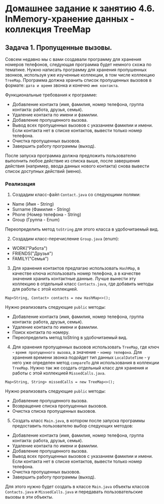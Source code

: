 # Домашнее задание к занятию 4.6. InMemory-хранение данных - коллекция TreeMap

## Задача 1. Пропущенные вызовы.

Совсем недавно мы с вами создавали программу для хранения номеров телефонов, следующая программа будет немного схожа по тематике. Нужно написать программу для хранения пропушенных звонков, используя уже изученные коллекции, в том числе коллекцию `TreeMap`. Программа должна хранить список пропущенных вызовов в формате:
`дата и время` звонка и конечно `имя контакта`.

Функциональные требования к программе:
* Добавление контакта (имя, фамилия, номер телефона, группа контакта: работа, друзья, семья).
* Удаление контакта по имени и фамилии.
* Добавление пропущенного вызова.
* Вывод всех пропущенных вызовов с указанием фамилии и имени. Если контакта нет в списке контактов, вывести только номер телефона.
* Очистка пропущенных вызовов.
* Завершить работу программы (выход).

После запуска программа должна предложить пользователю выполнить любое действие из списка выше, после завершения действия (например, ввода данных нового контакта) снова вывести список доступных действий (меню).

### Реализация

1. Создадим класс-файл `Contact.java` со следующими полями:
* Name (Имя - String)
* Surname (Фамилия - String)
* Phone (Номер телефона - String)
* Group (Группа - Enum)

Переопределить метод `toString` для этого класса в удобочитаемый вид.

2. Создадим класс-перечисление `Group.java` (enum):
* WORK("Работа")
* FRIENDS("Друзья")
* FAMILY("Семья")

3. Для хранения контактов предлагаю использовать `HashMap`, в качестве ключа использовать номер телефона, а в качестве значения хранить контактные данные. Лучше вынести эту коллекцию в отдельный класс `Contacts.java`, где добавить методы для работы с этой коллекцией.

```
Map<String, Contact> contacts = new HashMap<>();
```

Нужно реализовать следующие `public` методы:
* Добавление контакта (имя, фамилия, номер телефона, группа контакта: работа, друзья, семья).
* Удаление контакта по имени и фамилии.
* Поиск контакта по номеру.
* Переопределить метод toString в удобочитаемый вид.

4. Для хранения пропущенных вызовов использовать `TreeMap`, где ключ - `время пропущенного вызова`, а значение - `номер телефона`. Для хранения времени звонка подойдет тип данных `LocalDateTime` - у него уже определен метод `compareTo` для использования в коллекции `TreeMap`. Нужно так же создать отдельный класс для хранения и работы с этой коллекцией `MissedCalls.java`.

```
Map<String, String> missedCalls = new TreeMap<>();
```

Нужно реализовать следующие `public` методы:
* Добавление пропущенного вызова.
* Возвращение списка пропущенных вызовов.
* Очистка списка пропущенных вызовов.

5. Создать класс `Main.java`, в котором после запуска программы предоставить пользователю выбор следующих методов:
* Добавление контакта (имя, фамилия, номер телефона, группа контакта: работа, друзья, семья).
* Удаление контакта по имени и фамилии.
* Добавление пропущенного вызова.
* Вывод всех пропущенных вызовов с указанием фамилии и имени. Если контакта нет в списке контактов, вывести только номер телефона.
* Очистка пропущенных вызовов.
* Завершить работу программы (выход).

Для этого нужно будет создать в классе `Main.java` объекты классов `Contacts.java` и `MissedCalls.java` и передавать
пользовательские вызовы в эти объекты.
